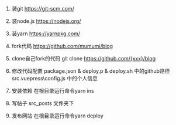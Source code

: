 1. 装git
https://git-scm.com/

2. 装node.js
https://nodejs.org/

3. 装yarn
https://yarnpkg.com/

4. fork代码
https://github.com/mumumi/blog

5. clone自己fork的代码
git clone https://github.com/{xxx}/blog

6. 修改代码配置
package.json & deploy.p & deploy.sh 中的github路径
src\.vuepress\config.js 中的个人信息

7. 安装依赖
在根目录运行命令yarn ins

8. 写帖子
src\_posts 文件夹下

9. 发布网站
在根目录运行命令yarn deploy
